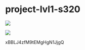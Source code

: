 # project-lvl1-s320
<a href="https://codeclimate.com/github/Konstantin-GIT/project-lvl1-s320/maintainability"><img src="https://api.codeclimate.com/v1/badges/04fc9fc3f2114e75265f/maintainability" /></a>

<a href="https://codeclimate.com/github/Konstantin-GIT/project-lvl1-s320/test_coverage"><img src="https://api.codeclimate.com/v1/badges/04fc9fc3f2114e75265f/test_coverage" /></a>

xBBLJ4zfM9tEMgHgN1JjgQ

